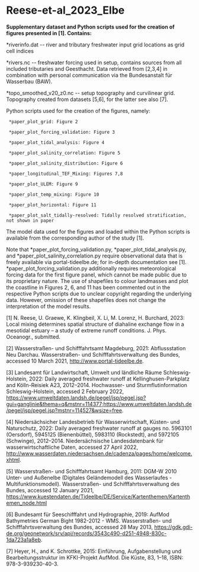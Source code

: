 # Reese-et-al_2023_Elbe

**Supplementary dataset and Python scripts used for the creation of figures presented in [1]. Contains:**

*riverinfo.dat -- river and tributary freshwater input grid locations as grid cell indices

*rivers.nc -- freshwater forcing used in setup, contains sources from all included tributaries and Geesthacht. Data retrieved from [2,3,4] in combination with personal communication via the Bundesanstalt für Wasserbau (BAW). 
              
*topo_smoothed_v20_z0.nc -- setup topography and curvilinear grid. Topography created from datasets [5,6], for the latter see also [7].

Python scripts used for the creation of the figures, namely:

     *paper_plot_grid: Figure 2
     
     *paper_plot_forcing_validation: Figure 3
     
     *paper_plot_tidal_analysis: Figure 4
     
     *paper_plot_salinity_correlation: Figure 5
     
     *paper_plot_salinity_distribution: Figure 6
     
     *paper_longitudinal_TEF_Mixing: Figures 7,8
     
     *paper_plot_ULEM: Figure 9
     
     *paper_plot_temp_mixing: Figure 10
     
     *paper_plot_horizontal: Figure 11
     
     *paper_plot_salt_tidally-resolved: Tidally resolved stratification, not shown in paper
     
     
The model data used for the figures and loaded within the Python scripts is available from the corresponding author of the study [1].

Note that *paper_plot_forcing_validation.py, *paper_plot_tidal_analysis.py, and *paper_plot_salinity_correlation.py require observational data that is freely available via portal-tideelbe.de; for in-depth documentation see [1].
*paper_plot_forcing_validation.py additionally requires meteorological forcing data for the first figure panel, which cannot be made public due to its proprietary nature.
The use of shapefiles to colour landmasses and plot the coastline in Figures 2, 6, and 11 has been commented out in the respective Python scripts due to unclear copyright regarding the underlying data. However, omission of these shapefiles does not change the interpretation of the model results. 


[1] N. Reese, U. Graewe, K. Klingbeil, X. Li, M. Lorenz, H. Burchard, 2023:
    Local mixing determines spatial structure of diahaline exchange flow in a
    mesotidal estuary – a study of extreme runoff conditions.
    J. Phys. Oceanogr., submitted.
    
[2] Wasserstraßen- und Schifffahrtsamt Magdeburg, 2021: Abflussstation Neu Darchau.
    Wasserstraßen- und Schifffahrtsverwaltung des Bundes, accessed 10 March 2021,
    http://www.portal-tideelbe.de.
    
[3] Landesamt für Landwirtschaft, Umwelt und ländliche Räume Schleswig-Holstein, 2022:
    Daily averaged freshwater runoff at Kellinghusen-Parkplatz and Kölln-Reisiek A23,
    2012–2014. Hochwasser- und Sturmflutinformation Schleswig-Holstein, accessed
    2 February 2022,
    https://www.umweltdaten.landsh.de/pegel/jsp/pegel.jsp?gui=ganglinie&thema=q&mstnr=114377;https://www.umweltdaten.landsh.de/pegel/jsp/pegel.jsp?mstnr=114527&wsize=free.
    
[4] Niedersächsicher Landesbetrieb für Wasserwirtschaft, Küsten- und Naturschutz, 2022:
    Daily averaged freshwater runoff at gauges no. 5963101 (Oersdorf),
    5945125 (Bienenbüttel), 5983110 (Rockstedt), and 5972105 (Schwinge), 2012–2014.
    Niedersächsische Landesdatenbank für wasserwirtschaftliche Daten, accessed 27 April 2022,
    http://www.wasserdaten.niedersachsen.de/cadenza/pages/home/welcome.xhtml.
    
[5] Wasserstraßen- und Schifffahrtsamt Hamburg, 2011: DGM-W 2010 Unter- und Außenelbe
    (Digitales Geländemodell des Wasserlaufes - Multifunktionsmodell). Wasserstraßen-
    und Schifffahrtsverwaltung des Bundes, accessed 12 January 2021,
    https://www.kuestendaten.de/Tideelbe/DE/Service/Kartenthemen/Kartenthemen_node.html
    
[6] Bundesamt für Seeschifffahrt und Hydrographie, 2019: AufMod Bathymetries
    German Bight 1982-2012 - WMS. Wasserstraßen- und Schifffahrtsverwaltung des
    Bundes, accessed 28 May 2013,
    https://gdk.gdi-de.org/geonetwork/srv/api/records/3543c490-d251-4948-830c-1da723a1a8eb.
    
[7] Heyer, H., and K. Schrottke, 2015: Einführung, Aufgabenstellung und
    Bearbeitungsstruktur im KFKI-Projekt AufMod. Die Küste, 83, 1–18,
    ISBN: 978-3-939230-40-3.
